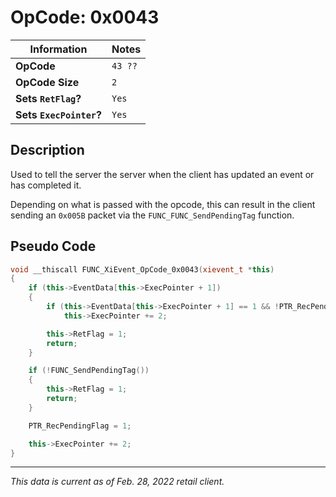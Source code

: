 # OpCode: 0x0043

| Information               | Notes |
|---                        |---    |
| **OpCode**                | `43 ??` |
| **OpCode Size**           | `2`   |
| **Sets `RetFlag`?**       | `Yes` |
| **Sets `ExecPointer`?**   | `Yes` |

## Description

Used to tell the server the server when the client has updated an event or has completed it.

Depending on what is passed with the opcode, this can result in the client sending an `0x005B` packet via the `FUNC_FUNC_SendPendingTag` function.

## Pseudo Code

```cpp
void __thiscall FUNC_XiEvent_OpCode_0x0043(xievent_t *this)
{
    if (this->EventData[this->ExecPointer + 1])
    {
        if (this->EventData[this->ExecPointer + 1] == 1 && !PTR_RecPendingFlag)
            this->ExecPointer += 2;

        this->RetFlag = 1;
        return;
    }

    if (!FUNC_SendPendingTag())
    {
        this->RetFlag = 1;
        return;
    }

    PTR_RecPendingFlag = 1;

    this->ExecPointer += 2;
}
```

---

_This data is current as of Feb. 28, 2022 retail client._